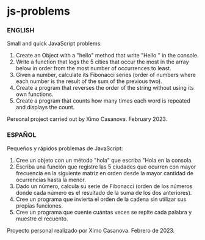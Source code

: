 # js-problems

### ENGLISH
Small and quick JavaScript problems:
1. Create an Object with a "hello" method that write "Hello <name>" in the console.
2. Write a function that logs the 5 cities that occur the most in the array below in order from the most number of occurrences to least.
3. Given a number, calculate its Fibonacci series (order of numbers where each number is the result of the sum of the previous two).
4. Create a program that reverses the order of the string without using its own functions.
5. Create a program that counts how many times each word is repeated and displays the count.

Personal project carried out by Ximo Casanova. February 2023.

### ESPAÑOL
Pequeños y rápidos problemas de JavaScript:
1. Cree un objeto con un método "hola" que escriba "Hola <nombre> en la consola.
2. Escriba una función que registre las 5 ciudades que ocurren con mayor frecuencia en la siguiente matriz en orden desde la mayor cantidad de ocurrencias hasta la menor.
3. Dado un número, calcula su serie de Fibonacci (orden de los números donde cada número es el resultado de la suma de los dos anteriores).
4. Cree un programa que invierta el orden de la cadena sin utilizar sus propias funciones.
5. Cree un programa que cuente cuántas veces se repite cada palabra y muestre el recuento.

Proyecto personal realizado por Ximo Casanova. Febrero de 2023.
